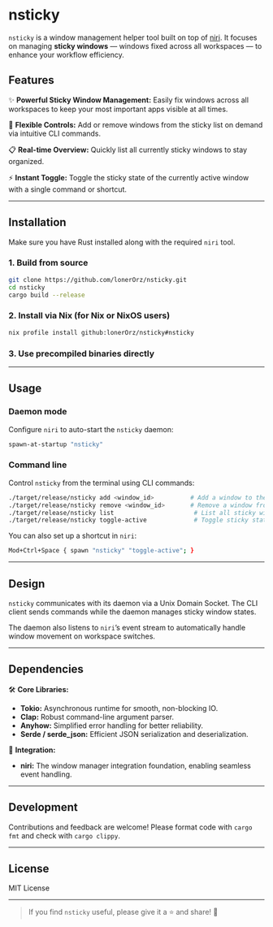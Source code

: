 # nsticky

`nsticky` is a window management helper tool built on top of [niri](https://github.com/YaLTeR/niri). It focuses on managing **sticky windows** — windows fixed across all workspaces — to enhance your workflow efficiency.

## Features

✨ **Powerful Sticky Window Management:**
Easily fix windows across all workspaces to keep your most important apps visible at all times.

🔧 **Flexible Controls:**
Add or remove windows from the sticky list on demand via intuitive CLI commands.

📋 **Real-time Overview:**
Quickly list all currently sticky windows to stay organized.

⚡ **Instant Toggle:**
Toggle the sticky state of the currently active window with a single command or shortcut.

---

## Installation

Make sure you have Rust installed along with the required `niri` tool.

### 1. Build from source

```bash
git clone https://github.com/lonerOrz/nsticky.git
cd nsticky
cargo build --release
```

### 2. Install via Nix (for Nix or NixOS users)

```bash
nix profile install github:lonerOrz/nsticky#nsticky
```

### 3. Use precompiled binaries directly

---

## Usage

### Daemon mode

Configure `niri` to auto-start the `nsticky` daemon:

```bash
spawn-at-startup "nsticky"
```

### Command line

Control `nsticky` from the terminal using CLI commands:

```bash
./target/release/nsticky add <window_id>          # Add a window to the sticky list
./target/release/nsticky remove <window_id>       # Remove a window from the sticky list
./target/release/nsticky list                      # List all sticky windows
./target/release/nsticky toggle-active             # Toggle sticky state of the active window
```

You can also set up a shortcut in `niri`:

```bash
Mod+Ctrl+Space { spawn "nsticky" "toggle-active"; }
```

---

## Design

`nsticky` communicates with its daemon via a Unix Domain Socket. The CLI client sends commands while the daemon manages sticky window states.

The daemon also listens to `niri`’s event stream to automatically handle window movement on workspace switches.

---

## Dependencies

🛠️ **Core Libraries:**

- **Tokio:** Asynchronous runtime for smooth, non-blocking IO.
- **Clap:** Robust command-line argument parser.
- **Anyhow:** Simplified error handling for better reliability.
- **Serde / serde_json:** Efficient JSON serialization and deserialization.

🔗 **Integration:**

- **niri:** The window manager integration foundation, enabling seamless event handling.

---

## Development

Contributions and feedback are welcome!
Please format code with `cargo fmt` and check with `cargo clippy`.

---

## License

MIT License

---

> If you find `nsticky` useful, please give it a ⭐ and share! 🎉

